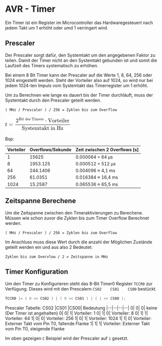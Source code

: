 # AVR - Timer

Ein Timer ist ein Register im Microcontroller das Hardwaregesteuert nach jedem Takt um 1 erhöht oder umd 1 verringert wird.

## Prescaler
Der Prescaler sorgt dafür, den Systemtakt um den angegebenen Faktor zu teilen. Damit der Timer nicht an den Systemtakt gebunden ist und somit die Laufzeit des Timers systematisch zu erhöhen.

Bei einem 8 Bit Timer kann der Prescaler auf die Werte 1, 8, 64, 256 oder 1024 eingestellt werden.
Steht der Vorteiler also auf 1024, so wird nur bei jedem 1024-ten Impuls vom Systemtakt das Timerregister um 1 erhöht.

Um zu Berechnen wie lange es dauert bis der Timer durchläuft, muss der Systemtakt durch den Prescaler geteilt werden.

```console
( MHz / Prescaler ) / 256 = Zyklen bis zum Overflow
```

![](prescaler.png)

Bsp:

Vorteiler|Overflows/Sekunde |  Zeit zwischen 2 Overflows [s]
|--|--|--|
1 | 15625  |     0.000064  =  64 µs
8 |1953.125 |    0.000512  = 512 µs
64  |244.1406 |   0.004096  ≈   4,1 ms
256  |61.0351 |  0.016384  ≈  16,4 ms
1024 |15.2587|  0.065536  ≈  65,5 ms

## Zeitspanne Berechene
Um die Zeitspanne zwischen den Timeraktivierungen zu Berechene.
Müssen wie schon zuvor die Zyklen bis zum Timer Overflow Berechnet werden.

```console
( MHz / Prescaler ) / 256 = Zyklen bis zum Overflow
```

Im Anschluss muss diese Wert durch die anzahl der Möglichen Zustände geteilt werden ein und aus also 2
Bedeutet:

```console
Zyklen bis zum Overvlow / 2 = Zeitspanne in MHz
```

## Timer Konfiguration
Um den Timer zu Konfigurieren steht das 8-Bit Timer0 Register `TCCR0` zur Verfügung.
Dieses wird mit den Prescalern `CS02	CS01	CS00` bestückt.

```c
TCCR0 |= ( 0 << CS02 ) | ( 0 << CS01 ) | ( 1 << CS00 );
```

Prescaler Tabelle:
CS02	|CS01	|CS00|	Bedeutung
|--|--|--|--|
0|	0|	0|	keine (Der Timer ist angehalten)
0|	0|	1|	Vorteiler: 1
0|	1|	0|	Vorteiler: 8
0|	1|	1|	Vorteiler: 64
1|	0|	0|	Vorteiler: 256
1|	0|	1|	Vorteiler: 1024
1|	1|	0|	Vorteiler: Externer Takt vom Pin T0, fallende Flanke
1|	1|	1|	Vorteiler: Externer Takt vom Pin T0, steigende Flanke

Im oben gezeigen `C` Beispiel wird der Prescaler auf `1` gesetzt.